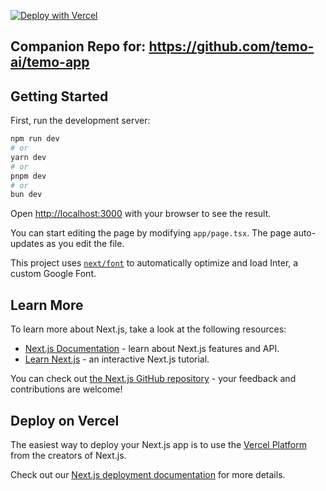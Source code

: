 [![Deploy with Vercel](https://vercel.com/button)](https://vercel.com/new/clone?repository-url=https%3A%2F%2Fgithub.com%temo-ai%2Ftemo-publish&env=BLOB_READ_WRITE_TOKEN,NEXT_PUBLIC_VERCEL_URL&envDescription=Create%20Blob%20Token%20from%20here&envLink=https%3A%2F%2Fvercel.com%2Fdocs%2Fstorage%2Fvercel-blob%2Fclient-upload&project-name=temo-docs&repository-name=temo-docs&demo-title=Temo%20Docs&demo-description=A%20Documentation%20Template%20for%20Temo&demo-url=https%3A%2F%2Ftemo-vercel.vercel.app%2F&demo-image=https%3A%2F%2Ftemo-marketing.vercel.app%2F_next%2Fimage%3Furl%3D%252F_next%252Fstatic%252Fmedia%252Fbanner-dark.6bb249ad.png)

## Companion Repo for: https://github.com/temo-ai/temo-app

## Getting Started

First, run the development server:

```bash
npm run dev
# or
yarn dev
# or
pnpm dev
# or
bun dev
```

Open [http://localhost:3000](http://localhost:3000) with your browser to see the result.

You can start editing the page by modifying `app/page.tsx`. The page auto-updates as you edit the file.

This project uses [`next/font`](https://nextjs.org/docs/basic-features/font-optimization) to automatically optimize and load Inter, a custom Google Font.

## Learn More

To learn more about Next.js, take a look at the following resources:

- [Next.js Documentation](https://nextjs.org/docs) - learn about Next.js features and API.
- [Learn Next.js](https://nextjs.org/learn) - an interactive Next.js tutorial.

You can check out [the Next.js GitHub repository](https://github.com/vercel/next.js/) - your feedback and contributions are welcome!

## Deploy on Vercel

The easiest way to deploy your Next.js app is to use the [Vercel Platform](https://vercel.com/new?utm_medium=default-template&filter=next.js&utm_source=create-next-app&utm_campaign=create-next-app-readme) from the creators of Next.js.

Check out our [Next.js deployment documentation](https://nextjs.org/docs/deployment) for more details.
